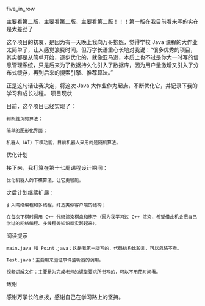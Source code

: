 five_in_row

主要看第二版，主要看第二版，主要看第二版！！！第一版在我目前看来写的实在是太差劲了

这个项目的初衷，是因为有一天晚上我向万哥抱怨，觉得学校 Java 课程的大作业太简单了，让人感觉浪费时间。但万学长语重心长地对我说：“很多优秀的项目，其实都是从简单开始，逐步优化的。就像亚马逊，本质上也不过是你大一时写的信息管理系统，只是后来为了数据持久化引入了数据库，因为用户量激增又引入了分布式缓存，再到后来的搜索引擎、推荐算法。”

正是这句话让我决定，将这次 Java 大作业作为起点，不断优化它，并记录下我的学习和成长过程。
项目现状

目前，这个项目已经实现了：

    判断胜负的算法；

    简单的图形化界面；

    机器人（AI）下棋功能，目前机器人采用的是随机算法。

优化计划

接下来，我打算在第十七周课程设计期间：

    优化机器人的下棋算法，让它更智能。

之后计划继续扩展：

    引入网络编程和多线程，打造类似客户端的结构；

    在每次下棋时调用 C++ 代码渲染棋盘和棋子（因为我学习过 C++ 渲染，希望借此机会把自己学过的网络编程、多线程等知识都实践起来）。

阅读提示

    main.java 和 Point.java：这是我第一版写的，代码结构比较乱，可以忽略不看。

    Test.java：主要用来验证事件监听器的调用。

    视频讲解文件：主要是为完成老师的课堂要求所书写的，可以不用花时间看。

致谢

感谢万学长的点拨，感谢自己在学习路上的坚持。
